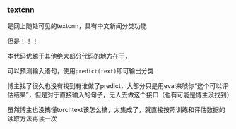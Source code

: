 ### textcnn

是网上随处可见的textcnn，具有中文新闻分类功能

但是！！！

本代码优越于其他绝大部分代码的地方在于，

可以预测输入语句，使用`predict(text)`即可输出分类

博主找了很久也没有找到有谁做了predict，大部分只是用eval来唬你“这个可以评估结果”，但是对于直接输入的句子，无人去做这个接口（也有可能是博主没找到）

虽然博主也没搞懂torchtext该怎么搞，太集成了，就直接按照训练和评估数据的读取方法再读一次

